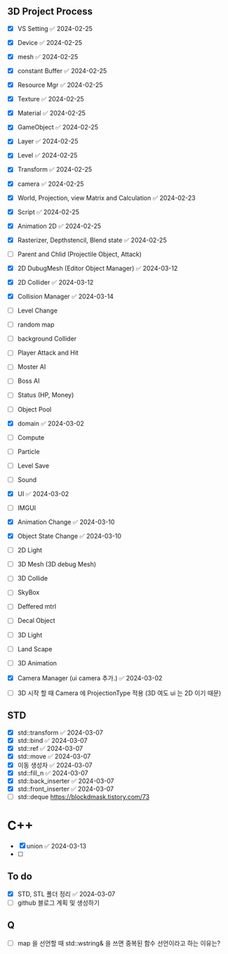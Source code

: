 ## 3D Project Process

- [x] VS Setting ✅ 2024-02-25
- [x] Device ✅ 2024-02-25
- [x] mesh ✅ 2024-02-25
- [x] constant Buffer ✅ 2024-02-25
- [x] Resource Mgr ✅ 2024-02-25
- [x] Texture ✅ 2024-02-25
- [x] Material ✅ 2024-02-25
- [x] GameObject ✅ 2024-02-25
- [x] Layer ✅ 2024-02-25
- [x] Level ✅ 2024-02-25
- [x] Transform ✅ 2024-02-25
- [x] camera ✅ 2024-02-25
- [x] World, Projection, view Matrix and Calculation ✅ 2024-02-23
- [x] Script ✅ 2024-02-25
- [x] Animation 2D ✅ 2024-02-25
- [x] Rasterizer, Depthstencil, Blend state ✅ 2024-02-25
- [ ] Parent and Chlid (Projectile Object, Attack)
- [x] 2D DubugMesh (Editor Object Manager) ✅ 2024-03-12
- [x] 2D Collider ✅ 2024-03-12
- [x] Collision Manager ✅ 2024-03-14
- [ ] Level Change
- [ ] random map
- [ ] background Collider
- [ ] Player Attack and Hit
- [ ] Moster AI
- [ ] Boss AI
- [ ] Status (HP, Money)
- [ ] Object Pool
- [x] domain ✅ 2024-03-02
- [ ] Compute
- [ ] Particle
- [ ] Level Save
- [ ] Sound
- [x] UI ✅ 2024-03-02
- [ ] IMGUI
- [x] Animation Change ✅ 2024-03-10
- [x] Object State Change ✅ 2024-03-10
- [ ] 2D Light
- [ ]  3D Mesh (3D debug Mesh)
- [ ] 3D Collide
- [ ] SkyBox
- [ ] Deffered mtrl
- [ ] Decal Object
- [ ] 3D Light
- [ ] Land Scape
- [ ] 3D Animation
- [x] Camera Manager (ui camera 추가.) ✅ 2024-03-02
- [ ] 3D 시작 할 때 Camera 에 ProjectionType 적용 (3D 여도  ui 는 2D 이기 때문)


## STD

- [x] std::transform ✅ 2024-03-07
- [x] std::bind ✅ 2024-03-07
- [x] std::ref ✅ 2024-03-07
- [x] std::move ✅ 2024-03-07
- [x] 이동 생성자 ✅ 2024-03-07
- [x] std::fill_n ✅ 2024-03-07
- [x] std::back_inserter ✅ 2024-03-07
- [x] std::front_inserter ✅ 2024-03-07
- [ ] std::deque https://blockdmask.tistory.com/73

# C++
- [x] union ✅ 2024-03-13
- [ ] 


## To do

- [x] STD, STL 폴더 정리 ✅ 2024-03-07
- [ ] github 블로그 계획 및 생성하기

## Q

- [ ]  map 을 선언할 때 std::wstring& 을 쓰면 중복된 함수 선언이라고 하는 이유는?